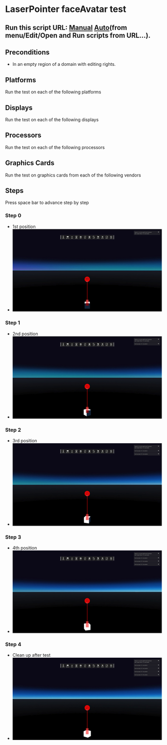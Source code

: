 # LaserPointer faceAvatar test
## Run this script URL: [Manual](./test.js?raw=true)   [Auto](./testAuto.js?raw=true)(from menu/Edit/Open and Run scripts from URL...).

## Preconditions
- In an empty region of a domain with editing rights.

## Platforms
Run the test on each of the following platforms
## Displays
Run the test on each of the following displays
## Processors
Run the test on each of the following processors
## Graphics Cards
Run the test on graphics cards from each of the following vendors
## Steps
Press space bar to advance step by step

### Step 0
- 1st position
- ![](./ExpectedImage_00000.png)
### Step 1
- 2nd position
- ![](./ExpectedImage_00001.png)
### Step 2
- 3rd position
- ![](./ExpectedImage_00002.png)
### Step 3
- 4th position
- ![](./ExpectedImage_00003.png)
### Step 4
- Clean up after test
- ![](./ExpectedImage_00004.png)
